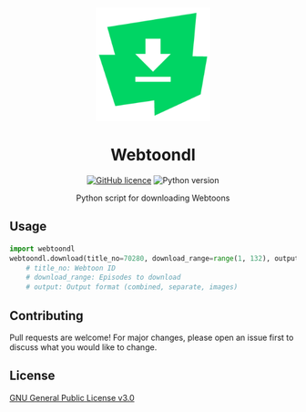<p align="center">
	<img alt="Webtoondl" title="Webtoondl" src="https://raw.githubusercontent.com/Ycmelon/webtoondl/master/logo/logo.png" width="200px"/>
</p>

<h1 align="center">
	Webtoondl
</h1>

<p align="center">
	<a href="https://github.com/Ycmelon/webtoondl/blob/master/LICENSE"><img alt="GitHub licence" src="https://img.shields.io/github/license/Ycmelon/webtoondl?color=00D564"></a>
	<img alt="Python version" src="https://img.shields.io/badge/Python-3.8-00D564.svg">
</p>

<p align="center">
	Python script for downloading Webtoons
</p>

## Usage
```python
import webtoondl
webtoondl.download(title_no=70280, download_range=range(1, 132), output="combined")
	# title_no: Webtoon ID
	# download_range: Episodes to download
	# output: Output format (combined, separate, images)
```

## Contributing
Pull requests are welcome! For major changes, please open an issue first to discuss what you would like to change.

## License
[GNU General Public License v3.0](https://choosealicense.com/licenses/gpl-3.0/)
